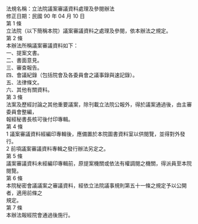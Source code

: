 法規名稱：立法院議案審議資料處理及參閱辦法  
修正日期：民國 90 年 04 月 10 日  
第 1 條  
立法院（以下簡稱本院）議案審議資料之處理及參閱，依本辦法之規定。  
第 2 條  
本辦法所稱議案審議資料如下：  
一、提案文書。  
二、書面意見。  
三、審查報告。  
四、會議紀錄（包括院會及各委員會之議事錄與速記錄）。  
五、法律條文。  
六、其他有關資料。  
第 3 條  
法案及歷經討論之其他重要議案，除刊載立法院公報外，得於議案通過後，由主審委員會整編，  
報經秘書長核可後付印專輯。  
第 4 條  
1 議案審議資料經編印專輯後，應備置於本院圖書資料室以供閱覽，並得對外發行。  
2 前項議案審議資料專輯之發行辦法另定之。  
第 5 條  
議案審議資料未經編印專輯前，原提案機關或依法有權調閱之機關，得派員至本院閱覽。  
第 6 條  
本院秘密會議議案之審議資料，經依立法院議事規則第五十一條之規定予以公開者，適用前條之  
規定。  
第 7 條  
本辦法報經院會通過後施行。  



